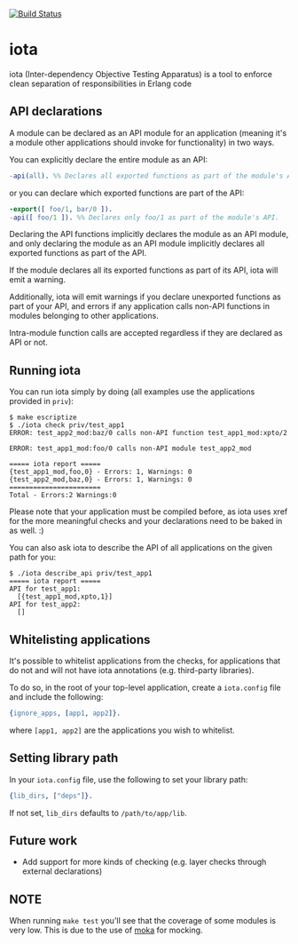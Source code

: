 [![Build Status](https://travis-ci.org/jpgneves/iota.png?branch=master)](https://travis-ci.org/jpgneves/iota)

iota
====

iota (Inter-dependency Objective Testing Apparatus) is a tool to enforce clean
separation of responsibilities in Erlang code


API declarations
----------------

A module can be declared as an API module for an application (meaning it's
a module other applications should invoke for functionality) in two ways.

You can explicitly declare the entire module as an API:
```erlang
-api(all). %% Declares all exported functions as part of the module's API.
```

or you can declare which exported functions are part of the API:
```erlang
-export([ foo/1, bar/0 ]).
-api([ foo/1 ]). %% Declares only foo/1 as part of the module's API.
```

Declaring the API functions implicitly declares the module as an API module,
and only declaring the module as an API module implicitly declares all
exported functions as part of the API.

If the module declares all its exported functions as part of its API, iota
will emit a warning.

Additionally, iota will emit warnings if you declare unexported functions
as part of your API, and errors if any application calls non-API functions
in modules belonging to other applications.

Intra-module function calls are accepted regardless if they are declared
as API or not.

Running iota
------------

You can run iota simply by doing (all examples use the applications provided
in ```priv```):

    $ make escriptize
    $ ./iota check priv/test_app1
    ERROR: test_app2_mod:baz/0 calls non-API function test_app1_mod:xpto/2

    ERROR: test_app1_mod:foo/0 calls non-API module test_app2_mod

    ===== iota report =====
    {test_app1_mod,foo,0} - Errors: 1, Warnings: 0
    {test_app2_mod,baz,0} - Errors: 1, Warnings: 0
    =======================
    Total - Errors:2 Warnings:0

Please note that your application must be compiled before, as iota uses xref for the more
meaningful checks and your declarations need to be baked in as well. :)

You can also ask iota to describe the API of all applications on the given path
for you:

    $ ./iota describe_api priv/test_app1
    ===== iota report =====
    API for test_app1:
      [{test_app1_mod,xpto,1}]
    API for test_app2:
      []

Whitelisting applications
-------------------------

It's possible to whitelist applications from the checks, for applications
that do not and will not have iota annotations (e.g. third-party libraries).

To do so, in the root of your top-level application, create a
```iota.config``` file and include the following:
```erlang
{ignore_apps, [app1, app2]}.
```
where ```[app1, app2]``` are the applications you wish to whitelist.

Setting library path
--------------------

In your ```iota.config``` file, use the following to set your library path:
```erlang
{lib_dirs, ["deps"]}.
```

If not set, ```lib_dirs``` defaults to ```/path/to/app/lib```.

Future work
-----------

* Add support for more kinds of checking (e.g. layer checks through external
declarations)


NOTE
----

When running ```make test``` you'll see that the coverage of some modules is
very low. This is due to the use of
[moka](https://github.com/samuelrivas/moka) for mocking.